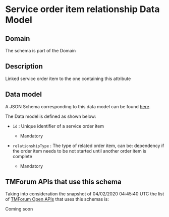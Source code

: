 # Service order item relationship Data Model

## Domain

The  schema is part of the  Domain

## Description

Linked service order item to the one containing this attribute

## Data model

A JSON Schema corresponding to this data model can be found
[here](https://github.com/tmforum-rand/schemas/blob/candidates/Service/ServiceOrderItemRelationship.schema.json).

The Data model is defined as shown below:
- `id` : Unique identifier of a service order item

  - Mandatory

- `relationshipType` : The type of related order item, can be: dependency if the order item needs to be not started until another order item is complete

  - Mandatory





## TMForum APIs that use this schema

Taking into consideration the snapshot of 04/02/2020 04:45:40 UTC the list of [TMForum Open APIs](https://www.tmforum.org/open-apis/) that uses this schemas is:

Coming soon